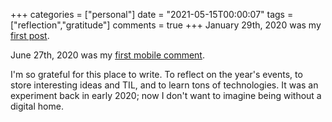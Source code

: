 +++
categories = ["personal"]
date = "2021-05-15T00:00:07"
tags = ["reflection","gratitude"]
comments = true
+++
January 29th, 2020 was my [first post](https://alexbilson.dev/posts/purpose/).

June 27th, 2020 was my [first mobile comment](https://alexbilson.dev/comments/first-comment/).

I'm so grateful for this place to write. To reflect on the year's events, to store interesting ideas and TIL, and to learn tons of technologies. It was an experiment back in early 2020; now I don't want to imagine being without a digital home.
      